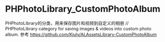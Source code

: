 # PHPhotoLibrary_CustomPhotoAlbum
PHPhotoLibrary的分类，用来保存图片和视频到自定义的相册 // PHPhotoLibrary category for saving images & videos into custom photo album. 参考 https://github.com/Kjuly/ALAssetsLibrary-CustomPhotoAlbum 
